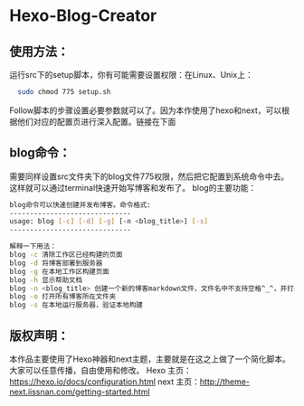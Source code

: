 # Hexo-Blog-Creator
## 使用方法：
运行src下的setup脚本，你有可能需要设置权限：在Linux、Unix上：

```bash
  sudo chmod 775 setup.sh
```

Follow脚本的步骤设置必要参数就可以了。因为本作使用了hexo和next，可以根据他们对应的配置页进行深入配置。链接在下面

## blog命令：
需要同样设置src文件夹下的blog文件775权限，然后把它配置到系统命令中去。
这样就可以通过terminal快速开始写博客和发布了。
blog的主要功能：

```bash
blog命令可以快速创建并发布博客。命令格式:
------------------------------
usage: blog [-c] [-d] [-g] [-n <blog_title>] [-s]
------------------------------

解释一下用法：
blog -c 清除工作区已经构建的页面
blog -d 将博客部署到服务器
blog -g 在本地工作区构建页面
blog -h 显示帮助文档
blog -n <blog_title> 创建一个新的博客markdown文件，文件名中不支持空格^_^，并打开
blog -o 打开所有博客所在文件夹
blog -s 在本地运行服务器，验证本地构建
```

## 版权声明：
本作品主要使用了Hexo神器和next主题，主要就是在这之上做了一个简化脚本。
大家可以任意传播，自由使用和修改。
Hexo 主页：https://hexo.io/docs/configuration.html
next 主页：http://theme-next.iissnan.com/getting-started.html
